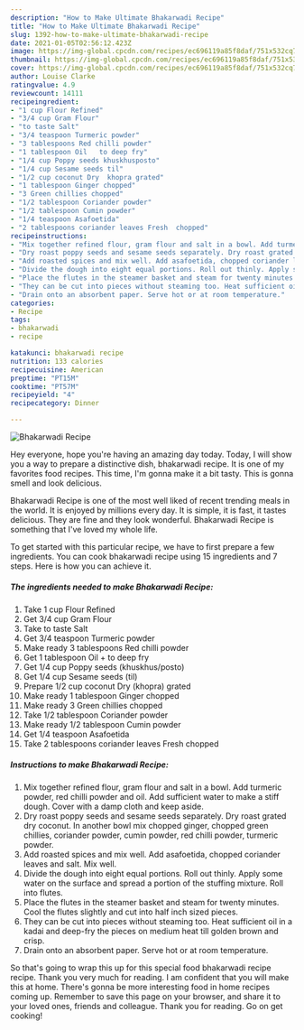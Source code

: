 ```yaml
---
description: "How to Make Ultimate Bhakarwadi Recipe"
title: "How to Make Ultimate Bhakarwadi Recipe"
slug: 1392-how-to-make-ultimate-bhakarwadi-recipe
date: 2021-01-05T02:56:12.423Z
image: https://img-global.cpcdn.com/recipes/ec696119a85f8daf/751x532cq70/bhakarwadi-recipe-recipe-main-photo.jpg
thumbnail: https://img-global.cpcdn.com/recipes/ec696119a85f8daf/751x532cq70/bhakarwadi-recipe-recipe-main-photo.jpg
cover: https://img-global.cpcdn.com/recipes/ec696119a85f8daf/751x532cq70/bhakarwadi-recipe-recipe-main-photo.jpg
author: Louise Clarke
ratingvalue: 4.9
reviewcount: 14111
recipeingredient:
- "1 cup Flour Refined"
- "3/4 cup Gram Flour"
- "to taste Salt"
- "3/4 teaspoon Turmeric powder"
- "3 tablespoons Red chilli powder"
- "1 tablespoon Oil   to deep fry"
- "1/4 cup Poppy seeds khuskhusposto"
- "1/4 cup Sesame seeds til"
- "1/2 cup coconut Dry  khopra grated"
- "1 tablespoon Ginger chopped"
- "3 Green chillies chopped"
- "1/2 tablespoon Coriander powder"
- "1/2 tablespoon Cumin powder"
- "1/4 teaspoon Asafoetida"
- "2 tablespoons coriander leaves Fresh  chopped"
recipeinstructions:
- "Mix together refined flour, gram flour and salt in a bowl. Add turmeric powder, red chilli powder and oil. Add sufficient water to make a stiff dough. Cover with a damp cloth and keep aside."
- "Dry roast poppy seeds and sesame seeds separately. Dry roast grated dry coconut. In another bowl mix chopped ginger, chopped green chillies, coriander powder, cumin powder, red chilli powder, turmeric powder."
- "Add roasted spices and mix well. Add asafoetida, chopped coriander leaves and salt. Mix well."
- "Divide the dough into eight equal portions. Roll out thinly. Apply some water on the surface and spread a portion of the stuffing mixture. Roll into flutes."
- "Place the flutes in the steamer basket and steam for twenty minutes. Cool the flutes slightly and cut into half inch sized pieces."
- "They can be cut into pieces without steaming too. Heat sufficient oil in a kadai and deep-fry the pieces on medium heat till golden brown and crisp."
- "Drain onto an absorbent paper. Serve hot or at room temperature."
categories:
- Recipe
tags:
- bhakarwadi
- recipe

katakunci: bhakarwadi recipe 
nutrition: 133 calories
recipecuisine: American
preptime: "PT15M"
cooktime: "PT57M"
recipeyield: "4"
recipecategory: Dinner

---
```



![Bhakarwadi Recipe](https://img-global.cpcdn.com/recipes/ec696119a85f8daf/751x532cq70/bhakarwadi-recipe-recipe-main-photo.jpg)

Hey everyone, hope you're having an amazing day today. Today, I will show you a way to prepare a distinctive dish, bhakarwadi recipe. It is one of my favorites food recipes. This time, I'm gonna make it a bit tasty. This is gonna smell and look delicious.



Bhakarwadi Recipe is one of the most well liked of recent trending meals in the world. It is enjoyed by millions every day. It is simple, it is fast, it tastes delicious. They are fine and they look wonderful. Bhakarwadi Recipe is something that I've loved my whole life.


To get started with this particular recipe, we have to first prepare a few ingredients. You can cook bhakarwadi recipe using 15 ingredients and 7 steps. Here is how you can achieve it.

<!--inarticleads1-->

##### The ingredients needed to make Bhakarwadi Recipe:

1. Take 1 cup Flour Refined
1. Get 3/4 cup Gram Flour
1. Take to taste Salt
1. Get 3/4 teaspoon Turmeric powder
1. Make ready 3 tablespoons Red chilli powder
1. Get 1 tablespoon Oil  + to deep fry
1. Get 1/4 cup Poppy seeds (khuskhus/posto)
1. Get 1/4 cup Sesame seeds (til)
1. Prepare 1/2 cup coconut Dry  (khopra) grated
1. Make ready 1 tablespoon Ginger chopped
1. Make ready 3 Green chillies chopped
1. Take 1/2 tablespoon Coriander powder
1. Make ready 1/2 tablespoon Cumin powder
1. Get 1/4 teaspoon Asafoetida
1. Take 2 tablespoons coriander leaves Fresh  chopped




<!--inarticleads2-->

##### Instructions to make Bhakarwadi Recipe:

1. Mix together refined flour, gram flour and salt in a bowl. Add turmeric powder, red chilli powder and oil. Add sufficient water to make a stiff dough. Cover with a damp cloth and keep aside.
1. Dry roast poppy seeds and sesame seeds separately. Dry roast grated dry coconut. In another bowl mix chopped ginger, chopped green chillies, coriander powder, cumin powder, red chilli powder, turmeric powder.
1. Add roasted spices and mix well. Add asafoetida, chopped coriander leaves and salt. Mix well.
1. Divide the dough into eight equal portions. Roll out thinly. Apply some water on the surface and spread a portion of the stuffing mixture. Roll into flutes.
1. Place the flutes in the steamer basket and steam for twenty minutes. Cool the flutes slightly and cut into half inch sized pieces.
1. They can be cut into pieces without steaming too. Heat sufficient oil in a kadai and deep-fry the pieces on medium heat till golden brown and crisp.
1. Drain onto an absorbent paper. Serve hot or at room temperature.




So that's going to wrap this up for this special food bhakarwadi recipe recipe. Thank you very much for reading. I am confident that you will make this at home. There's gonna be more interesting food in home recipes coming up. Remember to save this page on your browser, and share it to your loved ones, friends and colleague. Thank you for reading. Go on get cooking!
